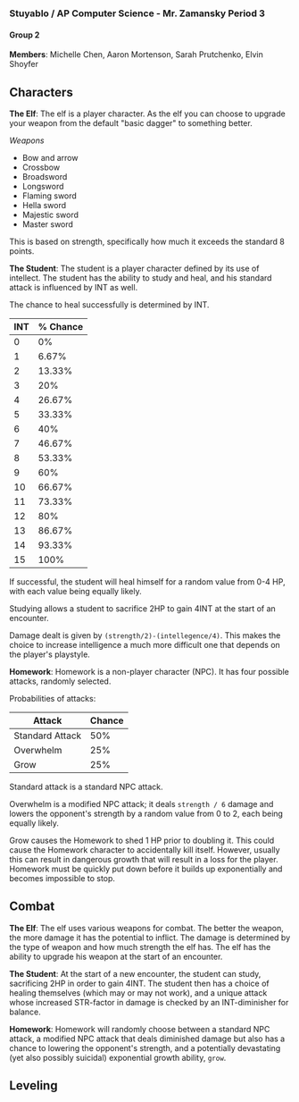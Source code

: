 ### Stuyablo / AP Computer Science - Mr. Zamansky Period 3

#### Group 2
**Members**: Michelle Chen, Aaron Mortenson, Sarah Prutchenko, Elvin Shoyfer

## Characters
**The Elf**: The elf is a player character. As the elf you can choose to upgrade your weapon from the default "basic dagger" to something better. 

*Weapons*
* Bow and arrow
* Crossbow
* Broadsword
* Longsword
* Flaming sword
* Hella sword
* Majestic sword
* Master sword

This is based on strength, specifically how much it exceeds the standard 8 points. 

**The Student**: The student is a player character defined by its use of intellect. The student has the ability to study and heal, and his standard attack is influenced by INT as well. 

The chance to heal successfully is determined by INT. 

| INT | % Chance |
| --- | -------- |
| 0 | 0% |
| 1 | 6.67% |
| 2 | 13.33% |
| 3 | 20% | 
| 4 | 26.67% |
| 5 | 33.33% | 
| 6 | 40% | 
| 7 | 46.67% | 
| 8 | 53.33% | 
| 9 | 60% |
| 10 | 66.67% |
| 11 | 73.33% | 
| 12 | 80% | 
| 13 | 86.67% | 
| 14 | 93.33% | 
| 15 | 100% | 

If successful, the student will heal himself for a random value from 0-4 HP, with each value being equally likely. 

Studying allows a student to sacrifice 2HP to gain 4INT at the start of an encounter. 

Damage dealt is given by `(strength/2)-(intellegence/4)`.
This makes the choice to increase intelligence a much more difficult one that depends on the player's playstyle. 

**Homework**: Homework is a non-player character (NPC). 
It has four possible attacks, randomly selected.

Probabilities of attacks:

| Attack | Chance |
| ------ | ------ |
| Standard Attack | 50% | 
| Overwhelm | 25% | 
| Grow | 25% | 

Standard attack is a standard NPC attack.

Overwhelm is a modified NPC attack; it deals `strength / 6` damage and lowers the opponent's strength by a random value from 0 to 2, each being equally likely. 

Grow causes the Homework to shed 1 HP prior to doubling it. 
This could cause the Homework character to accidentally kill itself. However, usually this can result in dangerous growth that will result in a loss for the player. Homework must be quickly put down before it  builds up exponentially and becomes impossible to stop.


## Combat
**The Elf**: The elf uses various weapons for combat. The better the weapon, the more damage it has the potential to inflict. The damage is determined by the type of weapon and how much strength the elf has. The elf has the ability to upgrade his weapon at the start of an encounter. 


**The Student**: At the start of a new encounter, the student can study, sacrificing 2HP in order to gain 4INT. The student then has a choice of healing themselves (which may or may not work), and a unique attack whose increased STR-factor in damage is checked by an INT-diminisher for balance.

**Homework**: Homework will randomly choose between a standard NPC attack, a modified NPC attack that deals diminished damage but also has a chance to lowering the opponent's strength, and a potentially devastating (yet also possibly suicidal) exponential growth ability, `grow`. 

## Leveling 


